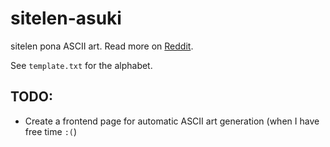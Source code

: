 # sitelen-asuki
sitelen pona ASCII art. Read more on [Reddit](https://www.reddit.com/r/tokipona/comments/fzlmnz/mi_pali_e_sitelen_asuki_ascii_pi_toki_pona/).

See `template.txt` for the alphabet.

## TODO:
- Create a frontend page for automatic ASCII art generation (when I have free time `:(`)
